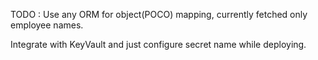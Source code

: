 TODO : Use any ORM for object(POCO) mapping, currently fetched only employee names.

Integrate with KeyVault and just configure secret name while deploying.
